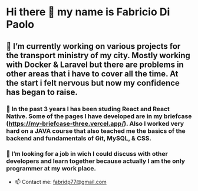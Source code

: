 # Hi there 👋 my name is Fabricio Di Paolo

## 🔭 I’m currently working on various projects for the transport ministry of my city. Mostly working with Docker & Laravel but there are problems in other areas that i have to cover all the time. At the start i felt nervous but now my confidence has began to raise.

### 🌱 In the past 3 years I has been studing React and React Native. Some of the pages I have developed are in my briefcase (https://my-briefcase-three.vercel.app/). Also I worked very hard on a JAVA course that also teached me the basics of the backend and fundamentals of Git, MySQL, & CSS.

### 👯 I’m looking for a job in wich I could discuss with other developers and learn together because actually I am the only programmer at my work place.

- 📫 Contact me: fabridp77@gmail.com
